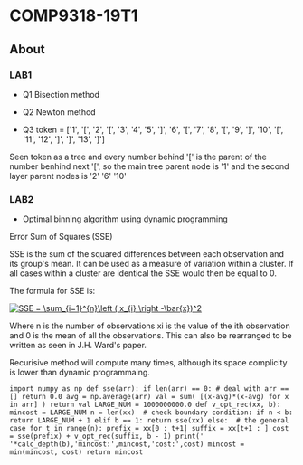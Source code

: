 # COMP9318-19T1
## About

### LAB1

* Q1 Bisection method

* Q2 Newton method

* Q3 token = ['1', '[', '2', '[', '3', '4', '5', ']', '6', '[', '7', '8', '[', '9', ']', '10', '[', '11', '12', ']', ']', '13', ']']

Seen token as a tree and every number behind '[' is the parent of the number benhind next '[', so the main tree parent node is '1' and the second layer parent nodes is '2' '6' '10'

### LAB2
* Optimal binning algorithm using dynamic programming

Error Sum of Squares (SSE)

SSE is the sum of the squared differences between each observation and its group's mean. It can be used as a measure of variation within a cluster. If all cases within a cluster are identical the SSE would then be equal to 0.

The formula for SSE is:

<a href="https://www.codecogs.com/eqnedit.php?latex=SSE&space;=&space;\sum_{i=1}^{n}\left&space;(&space;x_{i}&space;\right&space;-\bar{x})^2" target="_blank"><img src="https://latex.codecogs.com/gif.latex?SSE&space;=&space;\sum_{i=1}^{n}\left&space;(&space;x_{i}&space;\right&space;-\bar{x})^2" title="SSE = \sum_{i=1}^{n}\left ( x_{i} \right -\bar{x})^2" /></a>

Where n is the number of observations xi is the value of the ith observation and 0 is the mean of all the observations. This can also be rearranged to be written as seen in J.H. Ward's paper.

Recurisive method will compute many times, although its space complicity is lower than dynamic programmaing.

`import numpy as np
 def sse(arr):
    if len(arr) == 0: # deal with arr == []
        return 0.0
    avg = np.average(arr)
    val = sum( [(x-avg)*(x-avg) for x in arr] )
    return val
LARGE_NUM = 1000000000.0
def v_opt_rec(xx, b):
    mincost = LARGE_NUM
    n = len(xx) 
    # check boundary condition:
    if n < b:
        return LARGE_NUM + 1
    elif b == 1:
        return sse(xx)
    else:  # the general case
        for t in range(n):
            prefix = xx[0 : t+1]
            suffix = xx[t+1 : ]
            cost = sse(prefix) + v_opt_rec(suffix, b - 1)
            print('  '*calc_depth(b),'mincost:',mincost,'cost:',cost)
            mincost = min(mincost, cost)
        return mincost`

